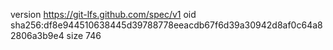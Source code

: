 version https://git-lfs.github.com/spec/v1
oid sha256:df8e944510638445d39788778eeacdb67f6d39a30942d8af0c64a82806a3b9e4
size 746
